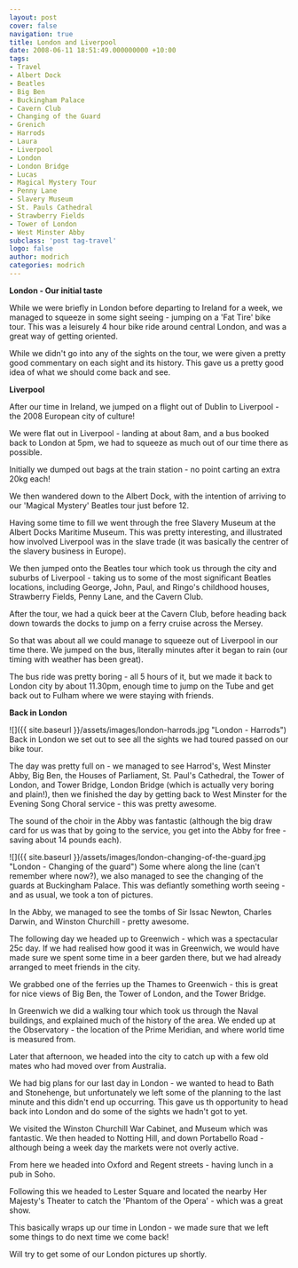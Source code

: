 ```yaml
---
layout: post
cover: false
navigation: true
title: London and Liverpool
date: 2008-06-11 18:51:49.000000000 +10:00
tags: 
- Travel
- Albert Dock
- Beatles
- Big Ben
- Buckingham Palace
- Cavern Club
- Changing of the Guard
- Grenich
- Harrods
- Laura
- Liverpool
- London
- London Bridge
- Lucas
- Magical Mystery Tour
- Penny Lane
- Slavery Museum
- St. Pauls Cathedral
- Strawberry Fields
- Tower of London
- West Minster Abby
subclass: 'post tag-travel'
logo: false
author: modrich
categories: modrich
---
```


**London - Our initial taste**

While we were briefly in London before departing to Ireland for a week, we managed to squeeze in some sight seeing - jumping on a 'Fat Tire' bike tour. This was a leisurely 4 hour bike ride around central London, and was a great way of getting oriented.

While we didn't go into any of the sights on the tour, we were given a pretty good commentary on each sight and its history. This gave us a pretty good idea of what we should come back and see.

**Liverpool**

After our time in Ireland, we jumped on a flight out of Dublin to Liverpool - the 2008 European city of culture!

We were flat out in Liverpool - landing at about 8am, and a bus booked back to London at 5pm, we had to squeeze as much out of our time there as possible.

Initially we dumped out bags at the train station - no point carting an extra 20kg each!

We then wandered down to the Albert Dock, with the intention of arriving to our 'Magical Mystery' Beatles tour just before 12.

Having some time to fill we went through the free Slavery Museum at the Albert Docks Maritime Museum. This was pretty interesting, and illustrated how involved Liverpool was in the slave trade (it was basically the centrer of the slavery business in Europe).

We then jumped onto the Beatles tour which took us through the city and suburbs of Liverpool - taking us to some of the most significant Beatles locations, including George, John, Paul, and Ringo's childhood houses, Strawberry Fields, Penny Lane, and the Cavern Club.

After the tour, we had a quick beer at the Cavern Club, before heading back down towards the docks to jump on a ferry cruise across the Mersey.

So that was about all we could manage to squeeze out of Liverpool in our time there. We jumped on the bus, literally minutes after it began to rain (our timing with weather has been great).

The bus ride was pretty boring - all 5 hours of it, but we made it back to London city by about 11.30pm, enough time to jump on the Tube and get back out to Fulham where we were staying with friends.

**Back in London**

![]({{ site.baseurl }}/assets/images/london-harrods.jpg "London - Harrods")
Back in London we set out to see all the sights we had toured passed on our bike tour.

The day was pretty full on - we managed to see Harrod's, West Minster Abby, Big Ben, the Houses of Parliament, St. Paul's Cathedral, the Tower of London, and Tower Bridge, London Bridge (which is actually very boring and plain!), then we finished the day by getting back to West Minster for the Evening Song Choral service - this was pretty awesome.

The sound of the choir in the Abby was fantastic (although the big draw card for us was that by going to the service, you get into the Abby for free - saving about 14 pounds each).

![]({{ site.baseurl }}/assets/images/london-changing-of-the-guard.jpg "London - Changing of the guard")
Some where along the line (can't remember where now?), we also managed to see the changing of the guards at Buckingham Palace. This was defiantly something worth seeing - and as usual, we took a ton of pictures.

In the Abby, we managed to see the tombs of Sir Issac Newton, Charles Darwin, and Winston Churchill - pretty awesome.

The following day we headed up to Greenwich - which was a spectacular 25c day. If we had realised how good it was in Greenwich, we would have made sure we spent some time in a beer garden there, but we had already arranged to meet friends in the city.

We grabbed one of the ferries up the Thames to Greenwich - this is great for nice views of Big Ben, the Tower of London, and the Tower Bridge.

In Greenwich we did a walking tour which took us through the Naval buildings, and explained much of the history of the area. We ended up at the Observatory - the location of the Prime Meridian, and where world time is measured from.

Later that afternoon, we headed into the city to catch up with a few old mates who had moved over from Australia.

We had big plans for our last day in London - we wanted to head to Bath and Stonehenge, but unfortunately we left some of the planning to the last minute and this didn't end up occurring. This gave us th opportunity to head back into London and do some of the sights we hadn't got to yet.

We visited the Winston Churchill War Cabinet, and Museum which was fantastic. We then headed to Notting Hill, and down Portabello Road - although being a week day the markets were not overly active.

From here we headed into Oxford and Regent streets - having lunch in a pub in Soho.

Following this we headed to Lester Square and located the nearby Her Majesty's Theater to catch the 'Phantom of the Opera' - which was a great show.

This basically wraps up our time in London - we made sure that we left some things to do next time we come back!

Will try to get some of our London pictures up shortly.


